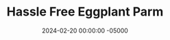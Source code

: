 ---
layout: post
title:  "Hassle Free Eggplant Parm"
date:   2024-02-20 00:00:00 -05000
categories: 
- Recipes
- Meatless
permalink: /recipes/eggplant-parm
image: /assets/Food/Meatless/Eggplant Parm/egg-parm-cover.jpg
ing: eggplantparm-ing
facts: eggplantparm-facts
Prep: 20
Rest: 
Cook: 70
Source1: https://www.skinnytaste.com/lighter-eggplant-parmesan-5-pts/
Source2: 
Description: This eggplant Parm recipe cuts out the unnecessary breading and frying of the eggplant. This not only makes it simpler, but healthier as well without all the added oils (and makes it gluten free too!). This great meatless dish works well as a side or on a sandwich as well.
Instructions: 
- Start by making the sauce if you don't have any already made.  You can also use a can or jar of sauce too<br><br>

- Preheat oven to 450°F. Spray 2 sheet pans with oil.<br><br>

- While the sauce simmers, slice the eggplant into 1/4 inch thick slices. Transfer to the prepared pans, it's ok if they overlap. Season with salt.<br><br>
- <center><img src="/assets/Food/Meatless/Eggplant Parm/egg-parm-3.jpg" alt="" class="instruction-image"></center><br>

- Bake for 25 minutes, turning halfway through, until eggplant is golden.<br><br>

- Meanwhile, in a medium bowl combine cottage (or ricotta) cheese, parmesean cheese, egg, parsley, onion powder, and garlic powder.  Also add 1/4 cup (30 g) of grated cheese, and reserve the rest for topping.<br><br>
- <center><img src="/assets/Food/Meatless/Eggplant Parm/egg-parm-5.jpg" alt="" class="instruction-image"></center><br>

- Layer sauce, eggplant, cottage cheese mix, and mozzarella. Repeat 2 more times. Top with remaining 2 tbsp (15 g) grated cheese<br><br>

- Lower your to 400F.  Cover with foil and bake until cheese is melted and everything is bubbling, about 40 minutes.<br><br>

- Remove the foil, and bake an additional 10 minutes.<br><br>

- Take it out of the oven and let it sit about 10 minutes before cutting.
---
